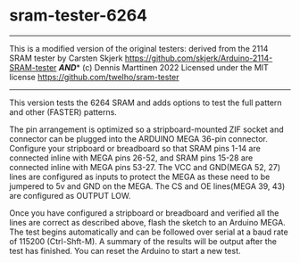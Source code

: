# sram-tester-6264

**********************************************************
This is a modified version of the original testers:
derived from the 2114 SRAM tester by Carsten Skjerk
https://github.com/skjerk/Arduino-2114-SRAM-tester
***AND****
(c) Dennis Marttinen 2022
Licensed under the MIT license
https://github.com/twelho/sram-tester
**********************************************************
This version tests the 6264 SRAM and adds options to test the full pattern and other (FASTER) patterns.
 
The pin arrangement is optimized so a stripboard-mounted ZIF socket and connector can be plugged into the ARDUINO MEGA 36-pin connector.  Configure your stripboard or breadboard so that SRAM pins 1-14 are connected inline with MEGA pins 26-52, and SRAM pins 15-28 are connected inline with MEGA pins 53-27.  The VCC and GND(MEGA 52, 27) lines are configured as inputs to protect the MEGA as these need to be jumpered to 5v and GND on the MEGA.  The CS and OE lines(MEGA 39, 43) are configured as OUTPUT LOW.

Once you have configured a stripboard or breadboard and verified all the lines are correct as described above, flash the sketch to an Arduino MEGA. The test begins automatically and can be followed over serial at a baud rate of 115200 (Ctrl-Shft-M). A summary of the results will be output after the test has finished. You can reset the Arduino to start a new test.

